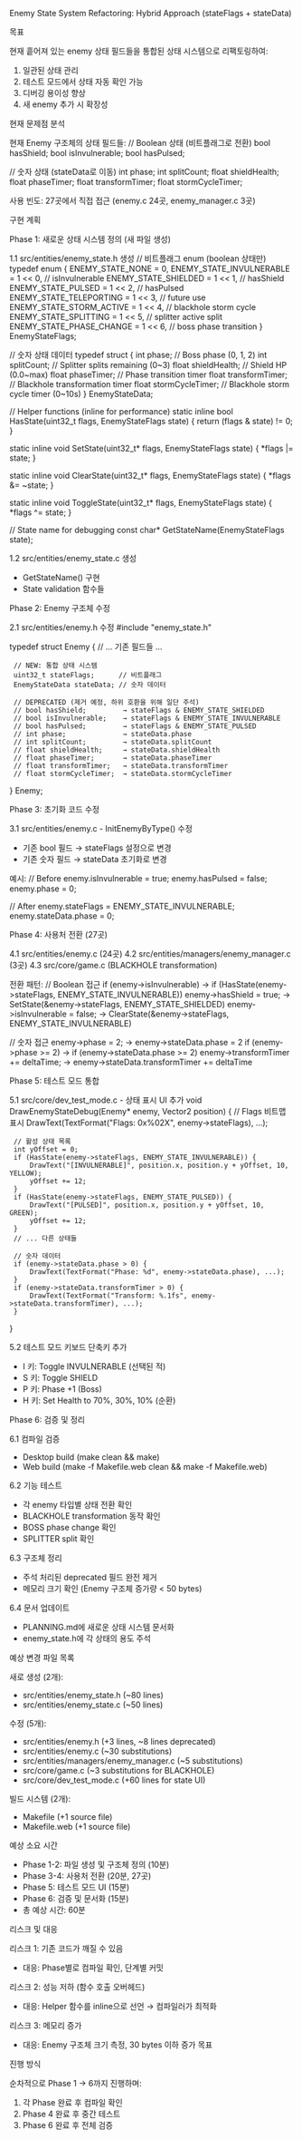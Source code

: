  Enemy State System Refactoring: Hybrid Approach (stateFlags + stateData)

 목표

 현재 흩어져 있는 enemy 상태 필드들을 통합된 상태 시스템으로 리팩토링하여:
 1. 일관된 상태 관리
 2. 테스트 모드에서 상태 자동 확인 가능
 3. 디버깅 용이성 향상
 4. 새 enemy 추가 시 확장성

 현재 문제점 분석

 현재 Enemy 구조체의 상태 필드들:
 // Boolean 상태 (비트플래그로 전환)
 bool hasShield;
 bool isInvulnerable;
 bool hasPulsed;

 // 숫자 상태 (stateData로 이동)
 int phase;
 int splitCount;
 float shieldHealth;
 float phaseTimer;
 float transformTimer;
 float stormCycleTimer;

 사용 빈도: 27곳에서 직접 접근 (enemy.c 24곳, enemy_manager.c 3곳)

 구현 계획

 Phase 1: 새로운 상태 시스템 정의 (새 파일 생성)

 1.1 src/entities/enemy_state.h 생성
 // 비트플래그 enum (boolean 상태만)
 typedef enum {
     ENEMY_STATE_NONE          = 0,
     ENEMY_STATE_INVULNERABLE  = 1 << 0,  // isInvulnerable
     ENEMY_STATE_SHIELDED      = 1 << 1,  // hasShield
     ENEMY_STATE_PULSED        = 1 << 2,  // hasPulsed
     ENEMY_STATE_TELEPORTING   = 1 << 3,  // future use
     ENEMY_STATE_STORM_ACTIVE  = 1 << 4,  // blackhole storm cycle
     ENEMY_STATE_SPLITTING     = 1 << 5,  // splitter active split
     ENEMY_STATE_PHASE_CHANGE  = 1 << 6,  // boss phase transition
 } EnemyStateFlags;

 // 숫자 상태 데이터
 typedef struct {
     int phase;              // Boss phase (0, 1, 2)
     int splitCount;         // Splitter splits remaining (0~3)
     float shieldHealth;     // Shield HP (0.0~max)
     float phaseTimer;       // Phase transition timer
     float transformTimer;   // Blackhole transformation timer
     float stormCycleTimer;  // Blackhole storm cycle timer (0~10s)
 } EnemyStateData;

 // Helper functions (inline for performance)
 static inline bool HasState(uint32_t flags, EnemyStateFlags state) {
     return (flags & state) != 0;
 }

 static inline void SetState(uint32_t* flags, EnemyStateFlags state) {
     *flags |= state;
 }

 static inline void ClearState(uint32_t* flags, EnemyStateFlags state) {
     *flags &= ~state;
 }

 static inline void ToggleState(uint32_t* flags, EnemyStateFlags state) {
     *flags ^= state;
 }

 // State name for debugging
 const char* GetStateName(EnemyStateFlags state);

 1.2 src/entities/enemy_state.c 생성
 - GetStateName() 구현
 - State validation 함수들

 Phase 2: Enemy 구조체 수정

 2.1 src/entities/enemy.h 수정
 #include "enemy_state.h"

 typedef struct Enemy {
     // ... 기존 필드들 ...

     // NEW: 통합 상태 시스템
     uint32_t stateFlags;      // 비트플래그
     EnemyStateData stateData; // 숫자 데이터

     // DEPRECATED (제거 예정, 하위 호환을 위해 일단 주석)
     // bool hasShield;         → stateFlags & ENEMY_STATE_SHIELDED
     // bool isInvulnerable;    → stateFlags & ENEMY_STATE_INVULNERABLE
     // bool hasPulsed;         → stateFlags & ENEMY_STATE_PULSED
     // int phase;              → stateData.phase
     // int splitCount;         → stateData.splitCount
     // float shieldHealth;     → stateData.shieldHealth
     // float phaseTimer;       → stateData.phaseTimer
     // float transformTimer;   → stateData.transformTimer
     // float stormCycleTimer;  → stateData.stormCycleTimer
 } Enemy;

 Phase 3: 초기화 코드 수정

 3.1 src/entities/enemy.c - InitEnemyByType() 수정
 - 기존 bool 필드 → stateFlags 설정으로 변경
 - 기존 숫자 필드 → stateData 초기화로 변경

 예시:
 // Before
 enemy.isInvulnerable = true;
 enemy.hasPulsed = false;
 enemy.phase = 0;

 // After
 enemy.stateFlags = ENEMY_STATE_INVULNERABLE;
 enemy.stateData.phase = 0;

 Phase 4: 사용처 전환 (27곳)

 4.1 src/entities/enemy.c (24곳)
 4.2 src/entities/managers/enemy_manager.c (3곳)
 4.3 src/core/game.c (BLACKHOLE transformation)

 전환 패턴:
 // Boolean 접근
 if (enemy->isInvulnerable)           → if (HasState(enemy->stateFlags, ENEMY_STATE_INVULNERABLE))
 enemy->hasShield = true;             → SetState(&enemy->stateFlags, ENEMY_STATE_SHIELDED)
 enemy->isInvulnerable = false;       → ClearState(&enemy->stateFlags, ENEMY_STATE_INVULNERABLE)

 // 숫자 접근
 enemy->phase = 2;                    → enemy->stateData.phase = 2
 if (enemy->phase >= 2)               → if (enemy->stateData.phase >= 2)
 enemy->transformTimer += deltaTime;  → enemy->stateData.transformTimer += deltaTime

 Phase 5: 테스트 모드 통합

 5.1 src/core/dev_test_mode.c - 상태 표시 UI 추가
 void DrawEnemyStateDebug(Enemy* enemy, Vector2 position) {
     // Flags 비트맵 표시
     DrawText(TextFormat("Flags: 0x%02X", enemy->stateFlags), ...);

     // 활성 상태 목록
     int yOffset = 0;
     if (HasState(enemy->stateFlags, ENEMY_STATE_INVULNERABLE)) {
         DrawText("[INVULNERABLE]", position.x, position.y + yOffset, 10, YELLOW);
         yOffset += 12;
     }
     if (HasState(enemy->stateFlags, ENEMY_STATE_PULSED)) {
         DrawText("[PULSED]", position.x, position.y + yOffset, 10, GREEN);
         yOffset += 12;
     }
     // ... 다른 상태들

     // 숫자 데이터
     if (enemy->stateData.phase > 0) {
         DrawText(TextFormat("Phase: %d", enemy->stateData.phase), ...);
     }
     if (enemy->stateData.transformTimer > 0) {
         DrawText(TextFormat("Transform: %.1fs", enemy->stateData.transformTimer), ...);
     }
 }

 5.2 테스트 모드 키보드 단축키 추가
 - I 키: Toggle INVULNERABLE (선택된 적)
 - S 키: Toggle SHIELD
 - P 키: Phase +1 (Boss)
 - H 키: Set Health to 70%, 30%, 10% (순환)

 Phase 6: 검증 및 정리

 6.1 컴파일 검증
 - Desktop build (make clean && make)
 - Web build (make -f Makefile.web clean && make -f Makefile.web)

 6.2 기능 테스트
 - 각 enemy 타입별 상태 전환 확인
 - BLACKHOLE transformation 동작 확인
 - BOSS phase change 확인
 - SPLITTER split 확인

 6.3 구조체 정리
 - 주석 처리된 deprecated 필드 완전 제거
 - 메모리 크기 확인 (Enemy 구조체 증가량 < 50 bytes)

 6.4 문서 업데이트
 - PLANNING.md에 새로운 상태 시스템 문서화
 - enemy_state.h에 각 상태의 용도 주석

 예상 변경 파일 목록

 새로 생성 (2개):
 - src/entities/enemy_state.h (~80 lines)
 - src/entities/enemy_state.c (~50 lines)

 수정 (5개):
 - src/entities/enemy.h (+3 lines, ~8 lines deprecated)
 - src/entities/enemy.c (~30 substitutions)
 - src/entities/managers/enemy_manager.c (~5 substitutions)
 - src/core/game.c (~3 substitutions for BLACKHOLE)
 - src/core/dev_test_mode.c (+60 lines for state UI)

 빌드 시스템 (2개):
 - Makefile (+1 source file)
 - Makefile.web (+1 source file)

 예상 소요 시간

 - Phase 1-2: 파일 생성 및 구조체 정의 (10분)
 - Phase 3-4: 사용처 전환 (20분, 27곳)
 - Phase 5: 테스트 모드 UI (15분)
 - Phase 6: 검증 및 문서화 (15분)
 - 총 예상 시간: 60분

 리스크 및 대응

 리스크 1: 기존 코드가 깨질 수 있음
 - 대응: Phase별로 컴파일 확인, 단계별 커밋

 리스크 2: 성능 저하 (함수 호출 오버헤드)
 - 대응: Helper 함수를 inline으로 선언 → 컴파일러가 최적화

 리스크 3: 메모리 증가
 - 대응: Enemy 구조체 크기 측정, 30 bytes 이하 증가 목표

 진행 방식

 순차적으로 Phase 1 → 6까지 진행하며:
 1. 각 Phase 완료 후 컴파일 확인
 2. Phase 4 완료 후 중간 테스트
 3. Phase 6 완료 후 전체 검증
